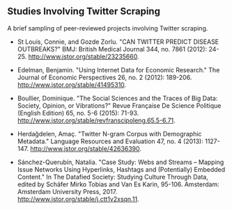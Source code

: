 ## Studies Involving Twitter Scraping
A brief sampling of peer-reviewed projects involving Twitter scraping.

* St Louis, Connie, and Gozde Zorlu. "CAN TWITTER PREDICT DISEASE OUTBREAKS?" BMJ: British Medical Journal 344, no. 7861 (2012): 24-25. http://www.jstor.org/stable/23235660.

* Edelman, Benjamin. "Using Internet Data for Economic Research." The Journal of Economic Perspectives 26, no. 2 (2012): 189-206. http://www.jstor.org/stable/41495310.

* Boullier, Dominique. "The Social Sciences and the Traces of Big Data: Society, Opinion, or Vibrations?" Revue Française De Science Politique (English Edition) 65, no. 5-6 (2015): 71-93. http://www.jstor.org/stable/revfranscipoleng.65.5-6.71.

* Herdağdelen, Amaç. "Twitter N-gram Corpus with Demographic Metadata." Language Resources and Evaluation 47, no. 4 (2013): 1127-147. http://www.jstor.org/stable/42636390.

* Sánchez-Querubín, Natalia. "Case Study: Webs and Streams – Mapping Issue Networks Using Hyperlinks, Hashtags and (Potentially) Embedded Content." In The Datafied Society: Studying Culture Through Data, edited by Schäfer Mirko Tobias and Van Es Karin, 95-106. Amsterdam: Amsterdam University Press, 2017. http://www.jstor.org/stable/j.ctt1v2xsqn.11.
